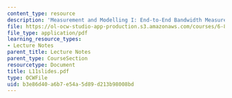 ```yaml
---
content_type: resource
description: 'Measurement and Modelling I: End-to-End Bandwidth Measurements'
file: https://ol-ocw-studio-app-production.s3.amazonaws.com/courses/6-829-computer-networks-fall-2002/b3e86d40a6b7e54a5d89d213b98008bd_L11slides.pdf
file_type: application/pdf
learning_resource_types:
- Lecture Notes
parent_title: Lecture Notes
parent_type: CourseSection
resourcetype: Document
title: L11slides.pdf
type: OCWFile
uid: b3e86d40-a6b7-e54a-5d89-d213b98008bd
---
```

